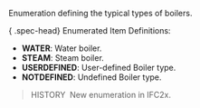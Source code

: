 ﻿Enumeration defining the typical types of boilers.

{ .spec-head}
Enumerated Item Definitions:

* **WATER**: Water boiler.
* **STEAM**: Steam boiler.
* **USERDEFINED**: User-defined Boiler type.
* **NOTDEFINED**: Undefined Boiler type.

> HISTORY&nbsp; New enumeration in IFC2x.